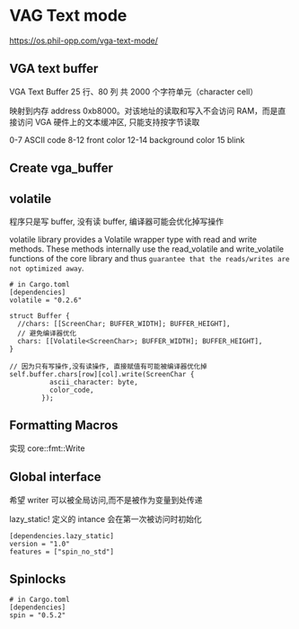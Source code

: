 # VAG Text mode

https://os.phil-opp.com/vga-text-mode/

## VGA text buffer

VGA Text Buffer 25 行、80 列 共 2000 个字符单元（character cell）

映射到内存 address 0xb8000。对该地址的读取和写入不会访问 RAM，而是直接访问 VGA 硬件上的文本缓冲区, 只能支持按字节读取

0-7 ASCII code
8-12 front color
12-14 background color
15 blink

## Create vga_buffer

## volatile

程序只是写 buffer, 没有读 buffer, 编译器可能会优化掉写操作

volatile library provides a Volatile wrapper type with read and write methods.
These methods internally use the read_volatile and write_volatile functions
of the core library and thus `guarantee that the reads/writes are not optimized away`.

```
# in Cargo.toml
[dependencies]
volatile = "0.2.6"
```

```
struct Buffer {
  //chars: [[ScreenChar; BUFFER_WIDTH]; BUFFER_HEIGHT],
  // 避免编译器优化
  chars: [[Volatile<ScreenChar>; BUFFER_WIDTH]; BUFFER_HEIGHT],
}

// 因为只有写操作,没有读操作, 直接赋值有可能被编译器优化掉
self.buffer.chars[row][col].write(ScreenChar {
          ascii_character: byte,
          color_code,
        });
```

## Formatting Macros

实现 core::fmt::Write

## Global interface

希望 writer 可以被全局访问,而不是被作为变量到处传递

lazy_static! 定义的 intance 会在第一次被访问时初始化

```
[dependencies.lazy_static]
version = "1.0"
features = ["spin_no_std"]
```

## Spinlocks

```
# in Cargo.toml
[dependencies]
spin = "0.5.2"
```
